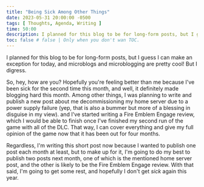 ```yaml
---
title: "Being Sick Among Other Things"
date: 2023-05-31 20:00:00 -0500
tags: [ Thoughts, Agenda, Writing ]
time: 50:00
description: I planned for this blog to be for long-form posts, but I guess I can make an exception for today, and microblogs and microblogging are pretty cool! But I digress.
toc: false # false | Only when you don't wan TOC.  
---
```

I planned for this blog to be for long-form posts, but I guess I can make an exception for today, and microblogs and microblogging are pretty cool! But I digress.

So, hey, how are you? Hopefully you're feeling better than me because I've been sick for the second time this month, and well, it definitely made blogging hard this month. Among other things, I was planning to write and publish a new post about me decommissioning my home server due to a power supply failure (yep, that is also a bummer but more of a blessing in disguise in my view). and I've started writing a Fire Emblem Engage review, which I would be able to finish once I've finished my second run of the game with all of the DLC. That way, I can cover everything and give my full opinion of the game now that it has been out for four months.

Regardless, I'm writing this short post now because I wanted to publish one post each month at least, but to make up for it, I'm going to do my best to publish two posts next month, one of which is the mentioned home server post, and the other is likely to be the Fire Emblem Engage review. With that said, I'm going to get some rest, and hopefully I don't get *sick* again this year.
